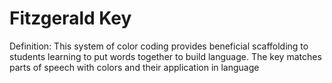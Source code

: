 # Fitzgerald Key

Definition: This system of color coding provides beneficial scaffolding to students learning to put words together to build language. The key matches parts of speech with colors and their application in language